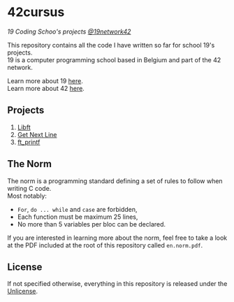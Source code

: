 # 42cursus
*19 Coding Schoo's projects [@19network42](https://github.com/19network42)*

This repository contains all the code I have written so far for school 19's projects.  
19 is a computer programming school based in Belgium and part of the 42 network.

Learn more about 19 [here](https://s19.be).  
Learn more about 42 [here](https://www.42.fr/42-network/).

## Projects

1. [Libft](https://github.com/tderwedu/42cursus/tree/main/01_Libft)
2. [Get Next Line](https://github.com/tderwedu/42cursus/tree/main/02_getNextLine)
3. [ft_printf](https://github.com/tderwedu/42cursus/tree/main/03_Printf)

## The Norm

The norm is a programming standard defining a set of rules to follow when writing C code.  
Most notably:
 - ```For```, ```do ... while``` and ```case``` are forbidden,
 - Each function must be maximum 25 lines,
 - No more than 5 variables per bloc can be declared.
 
If you are interested in learning more about the norm, feel free to take a look at the PDF included at the root of this repository called ```en.norm.pdf```.

## License

If not specified otherwise, everything in this repository is released under the [Unlicense](https://github.com/maxdesalle/42/blob/main/LICENSE).
